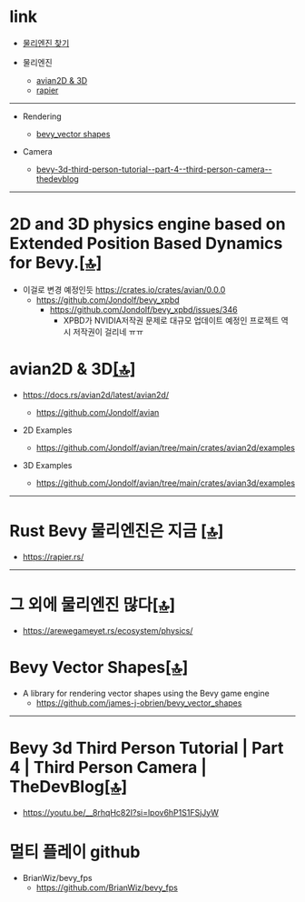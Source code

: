 # link

- [물리엔진 찾기](#그-외에-물리엔진-많다)

- 물리엔진
  - [avian2D & 3D](##avian2d--3d)
  - [rapier](#rust-bevy-물리엔진은-지금)

<hr>

- Rendering
  - [bevy_vector shapes](#bevy-vector-shapes)


- Camera
  - [bevy-3d-third-person-tutorial--part-4--third-person-camera--thedevblog](#bevy-3d-third-person-tutorial--part-4--third-person-camera--thedevblog) 

<hr>

# 2D and 3D physics engine based on Extended Position Based Dynamics for Bevy.[[🔝]](#link)
- 이걸로 변경 예정인듯 https://crates.io/crates/avian/0.0.0
  - https://github.com/Jondolf/bevy_xpbd
    - https://github.com/Jondolf/bevy_xpbd/issues/346
      - XPBD가 NVIDIA저작권 문제로 대규모 업데이트 예정인 프로젝트 역시 저작권이 걸리네 ㅠㅠ

# avian2D & 3D[[🔝]](#link)
- https://docs.rs/avian2d/latest/avian2d/
  - https://github.com/Jondolf/avian

- 2D Examples
  - https://github.com/Jondolf/avian/tree/main/crates/avian2d/examples

- 3D Examples
  - https://github.com/Jondolf/avian/tree/main/crates/avian3d/examples

<hr>

# Rust Bevy 물리엔진은 지금 [[🔝]](#link)
- https://rapier.rs/

<hr>

# 그 외에 물리엔진 많다[[🔝]](#link)
- https://arewegameyet.rs/ecosystem/physics/

# Bevy Vector Shapes[[🔝]](#link)
- A library for rendering vector shapes using the Bevy game engine
  - https://github.com/james-j-obrien/bevy_vector_shapes

<hr>

# Bevy 3d Third Person Tutorial | Part 4 | Third Person Camera | TheDevBlog[[🔝]](#link)
- https://youtu.be/__8rhqHc82I?si=lpov6hP1S1FSjJyW

# 멀티 플레이 github
- BrianWiz/bevy_fps
  - https://github.com/BrianWiz/bevy_fps
